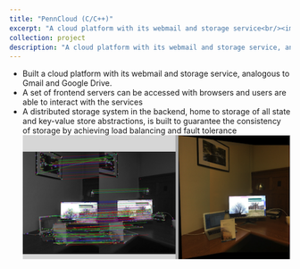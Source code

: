 ```yaml
---
title: "PennCloud (C/C++)"
excerpt: "A cloud platform with its webmail and storage service<br/><img src='/images/project1.png'>"
collection: project
description: "A cloud platform with its webmail and storage service, analogous to Gmail and Google Drive\"."
---
```


* Built a cloud platform with its webmail and storage service, analogous to Gmail and Google Drive.
* A set of frontend servers can be accessed with browsers and users are able to interact with the services
* A distributed storage system in the backend, home to storage of all state and key-value store abstractions, is built to guarantee the consistency of storage by achieving load balancing and fault tolerance
![](/images/project1.png)
